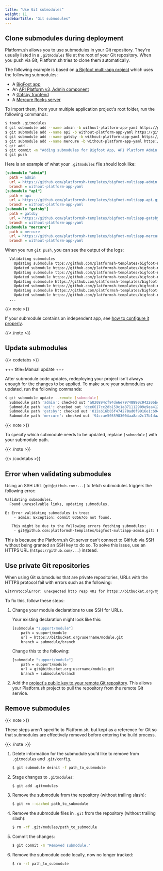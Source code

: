 ```yaml
---
title: "Use Git submodules"
weight: 11
sidebarTitle: "Git submodules"
---
```


## Clone submodules during deployment

Platform.sh allows you to use submodules in your Git repository.
They're usually listed in a `.gitmodules` file at the root of your Git repository.
When you push via Git, Platform.sh tries to clone them automatically.

The following example is based on [a Bigfoot multi-app project](https://github.com/platformsh-templates/bigfoot-multiapp/tree/multiapp-subfolders-applications) which uses the following submodules:

- A [BigFoot app](https://github.com/platformsh-templates/bigfoot-multiapp-api/tree/without-platform-app-yaml)
- An [API Platform v3, Admin component](https://github.com/platformsh-templates/bigfoot-multiapp-admin/tree/without-platform-app-yaml)
- A [Gatsby frontend](https://github.com/platformsh-templates/bigfoot-multiapp-gatsby/tree/without-platform-app-yaml)
- A [Mercure Rocks server](https://github.com/platformsh-templates/bigfoot-multiapp-mercure/tree/without-platform-app-yaml)

To import them, from your multiple application project's root folder, run the following commands:

```bash
$ touch .gitmodules
$ git submodule add --name admin -b without-platform-app-yaml https://github.com/platformsh-templates/bigfoot-multiapp-admin.git admin
$ git submodule add --name api -b without-platform-app-yaml https://github.com/platformsh-templates/bigfoot-multiapp-api.git api
$ git submodule add --name gatsby -b without-platform-app-yaml https://github.com/platformsh-templates/bigfoot-multiapp-gatsby.git gatsby
$ git submodule add --name mercure -b without-platform-app-yaml https://github.com/platformsh-templates/bigfoot-multiapp-mercure.git mercure
$ git add .
$ git commit -m "Adding submodules for Bigfoot App, API Platform Admin component, Gatsby frontend and Mercure Rocks server"
$ git push
```

Here is an example of what your `.gitmodules` file should look like:

```ini
[submodule "admin"]
  path = admin
  url = https://github.com/platformsh-templates/bigfoot-multiapp-admin.git
  branch = without-platform-app-yaml
[submodule "api"]
  path = api
  url = https://github.com/platformsh-templates/bigfoot-multiapp-api.git
  branch = without-platform-app-yaml
[submodule "gatsby"]
  path = gatsby
  url = https://github.com/platformsh-templates/bigfoot-multiapp-gatsby.git
  branch = without-platform-app-yaml
[submodule "mercure"]
  path = mercure
  url = https://github.com/platformsh-templates/bigfoot-multiapp-mercure.git
  branch = without-platform-app-yaml
```

When you run `git push`, you can see the output of the logs:

```bash
  Validating submodules
    Updating submodule ttps://github.com/platformsh-templates/bigfoot-multiapp-admin.git
    Updated submodule https://github.com/platformsh-templates/bigfoot-multiapp-admin.git: 549 references updated.
    Updating submodule ttps://github.com/platformsh-templates/bigfoot-multiapp-api.git
    Updated submodule https://github.com/platformsh-templates/bigfoot-multiapp-api.git: 898 references updated.
    Updating submodule https://github.com/platformsh-templates/bigfoot-multiapp-gatsby.git
    Updated submodule https://github.com/platformsh-templates/bigfoot-multiapp-gatsby.git: 257 references updated.
    Updating submodule https://github.com/platformsh-templates/bigfoot-multiapp-mercure.git
    Updated submodule https://github.com/platformsh-templates/bigfoot-multiapp-mercure.git: 124 references updated.
  ...
```

{{< note >}}

If your submodule contains an independent app, see [how to configure it properly](../create-apps/multi-app/project-structure.md#keep-your-app-configurations-and-code-separate).

{{< /note >}}

## Update submodules

{{< codetabs >}}

+++
title=Manual update
+++

After submodule code updates, redeploying your project isn't always enough for the changes to be applied.
To make sure your submodules are updated, run the following commands:

```bash
$ git submodule update --remote [submodule]
  Submodule path 'admin': checked out 'a020894cf94de6e79748890c942206bc7af752af'
  Submodule path 'api': checked out 'dce6617cc2db159c1a871112909e9ea4121135ec'
  Submodule path 'gatsby': checked out '012ab16b05f474278ad0f9916e1cb94fc9df5ba4'
  Submodule path 'mercure': checked out '94ccae5055983004aa8ab2c17b1daabd0c0a4927'
```

{{< note >}}

To specify which submodule needs to be updated, replace `[submodule]` with your submodule path.

{{< /note >}}


[//]: # ( )
[//]: # ( +++ )

[//]: # (title=using Source Operation)

[//]: # ( +++ )

[//]: # (You can use [Source Operation]&#40;create-apps/source-operations&#41; to ease updates of your submodules by adding this line of code into your `.platform.app.yaml` &#40;or `.platform/applications.yaml`&#41; file:)

[//]: # ( yaml )

[//]: # (source:)

[//]: # (    operations:)

[//]: # (        rebuild:)

[//]: # (            command: |)

[//]: # (                set -e)

[//]: # (                git submodule update --init --recursive)

[//]: # (                git submodule update --remote --checkout)

[//]: # (                git add admin api gatsby mercure)

[//]: # (                git commit -m "Updating submodules admin, api, gatsby and mercure")

{{< /codetabs >}}

## Error when validating submodules

Using an SSH URL (`git@github.com:...`) to fetch submodules triggers the following error:

```bash
Validating submodules.
  Found unresolvable links, updating submodules.

E: Error validating submodules in tree:
    - admin: Exception: commit 03567c6 not found.

   This might be due to the following errors fetching submodules:
    - git@github.com:platformsh-templates/bigfoot-multiapp-admin.git: HangupException: The remote server unexpectedly closed the connection.
```

This is because the Platform.sh Git server can't connect to GitHub via SSH without being granted an SSH key to do so.
To solve this issue, use an HTTPS URL (`https://github.com/...`) instead.

## Use private Git repositories

When using Git submodules that are private repositories, URLs with the HTTPS protocol fail with errors such as the following:

```bash
GitProtocolError: unexpected http resp 401 for https://bitbucket.org/myusername/mymodule.git/info/refs?service=git-upload-pack
```

To fix this, follow these steps:

1. Change your module declarations to use SSH for URLs.

   Your existing declaration might look like this:

    ```bash {location=".gitmodules"}
    [submodule "support/module"]
        path = support/module
        url = https://bitbucket.org/username/module.git
        branch = submodule/branch
    ```

    Change this to the following:

    ```bash {location=".gitmodules"}
    [submodule "support/module"]
        path = support/module
        url = git@bitbucket.org:username/module.git
        branch = submodule/branch
    ```

2. Add the [project's public key to your remote Git repository](./private-repository.md).
   This allows your Platform.sh project to pull the repository from the remote Git service.

## Remove submodules

{{< note >}}

These steps aren't specific to Platform.sh, but kept as a reference for Git so that submodules are effectively removed before entering the build process.

{{< /note >}}

1. Delete information for the submodule you'd like to remove from `.gitmodules` and `.git/config`.

   ```bash
   $ git submodule deinit -f path_to_submodule
    ```

2. Stage changes to `.gitmodules`:

    ```bash
    $ git add .gitmodules
    ```
3. Remove the submodule from the repository (without trailing slash):

    ```bash
    $ git rm --cached path_to_submodule
    ```

4. Remove the submodule files in `.git` from the repository  (without trailing slash):

    ```bash
    $ rm -rf .git/modules/path_to_submodule
    ```

5. Commit the changes:

    ```bash
    $ git commit -m "Removed submodule."
    ```

6. Remove the submodule code locally, now no longer tracked:

    ```bash
    $ rm -rf path_to_submodule
    ```
